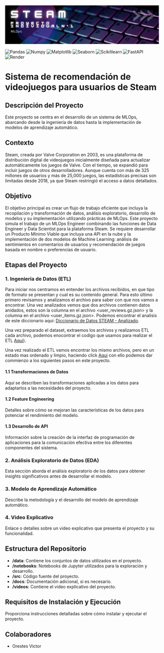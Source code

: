![Steam](Assets/Steam.png)
<br />


   
![Pandas](https://img.shields.io/badge/-Pandas-333333?style=flat&logo=pandas)
![Numpy](https://img.shields.io/badge/-Numpy-333333?style=flat&logo=numpy)
![Matplotlib](https://img.shields.io/badge/-Matplotlib-333333?style=flat&logo=matplotlib)
![Seaborn](https://img.shields.io/badge/-Seaborn-333333?style=flat&logo=seaborn)
![Scikitlearn](https://img.shields.io/badge/-Scikitlearn-333333?style=flat&logo=scikitlearn)
![FastAPI](https://img.shields.io/badge/-FastAPI-333333?style=flat&logo=fastapi)
![Render](https://img.shields.io/badge/-Render-333333?style=flat&logo=render)

# Sistema de recomendación de videojuegos para usuarios de Steam

## Descripción del Proyecto
Este proyecto se centra en el desarrollo de un sistema de MLOps, abarcando desde la ingeniería de datos hasta la implementación de modelos de aprendizaje automático.

## Contexto
Steam, creada por Valve Corporation en 2003, es una plataforma de distribución digital de videojuegos inicialmente diseñada para actualizar automáticamente los juegos de Valve. Con el tiempo, se expandió para incluir juegos de otros desarrolladores. Aunque cuenta con más de 325 millones de usuarios y más de 25,000 juegos, las estadísticas precisas son limitadas desde 2018, ya que Steam restringió el acceso a datos detallados.

## Objetivo
El objetivo principal es crear un flujo de trabajo eficiente que incluya la recopilación y transformación de datos, análisis exploratorio, desarrollo de modelos y su implementación utilizando prácticas de MLOps. Este proyecto simula el trabajo de un MLOps Engineer combinando las funciones de Data Engineer y Data Scientist para la plataforma Steam. Se requiere desarrollar un Producto Mínimo Viable que incluya una API en la nube y la implementación de dos modelos de Machine Learning: análisis de sentimientos en comentarios de usuarios y recomendación de juegos basada en nombre o preferencias de usuario.

## Etapas del Proyecto

### 1. Ingeniería de Datos (ETL)
Para iniciar nos centramos en entender los archivos recibidos, en que tipo de formato se presentan y cual es su contenido general.
Para esto último primero revisamos y analizamos el archivo <diccionario de datos de STEAM> para saber con que nos vamos a encontrar. Una vez analizados vemos que dos archivos contienen datos anidados, estos son la columna <reviews> en el archivo <user_reviews.gz.json> y la columna <items> en el archivo <user_items.gz.json>. 
Podemos encontrar el analisis de este diccionario aqui: [Diccionario de Datos STEAM - Analizado](https://docs.google.com/spreadsheets/d/18snvkj9hfdi9519ACAcNWCXqf43o6TBb/edit?usp=sharing&ouid=115734177680772795416&rtpof=true&sd=true).

Una vez preparado el dataset, extraemos los archivos y realizamos ETL cada archivo, podemos enocontrar el codigo que usamos para realizar el ETL [Aqui](https://colab.research.google.com/drive/1wpoG_OeerKu2RNRqlkmaiyt9TrYebUN9?usp=drive_link)).

Una vez realizado el ETL vamos encontrar los mismo archivos, pero en un estado mas ordenado y limpio, haciendo click [Aqui](https://drive.google.com/drive/folders/1qvEJ80g96ZBjeuiH_M_Nv5Mnr_GACZ0t?usp=drive_link) con ello podemos dar commienzo a los siguientes pasos en este proyecto.




#### 1.1 Transformaciones de Datos
Aquí se describen las transformaciones aplicadas a los datos para adaptarlos a las necesidades del proyecto.

#### 1.2 Feature Engineering
Detalles sobre cómo se mejoran las características de los datos para potenciar el rendimiento del modelo.

#### 1.3 Desarrollo de API
Información sobre la creación de la interfaz de programación de aplicaciones para la comunicación efectiva entre los diferentes componentes del sistema.

### 2. Análisis Exploratorio de Datos (EDA)
Esta sección aborda el análisis exploratorio de los datos para obtener insights significativos antes de desarrollar el modelo.

### 3. Modelo de Aprendizaje Automático
Describe la metodología y el desarrollo del modelo de aprendizaje automático.

### 4. Video Explicativo
Enlace o detalles sobre un video explicativo que presenta el proyecto y su funcionalidad.

## Estructura del Repositorio
- **/data**: Contiene los conjuntos de datos utilizados en el proyecto.
- **/notebooks**: Notebooks de Jupyter utilizados para la exploración y desarrollo.
- **/src**: Código fuente del proyecto.
- **/docs**: Documentación adicional, si es necesario.
- **/videos**: Contiene el video explicativo del proyecto.

## Requisitos de Instalación y Ejecución
Proporciona instrucciones detalladas sobre cómo instalar y ejecutar el proyecto.

## Colaboradores
- Orestes Victor
